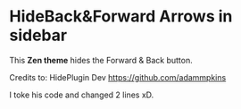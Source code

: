 
# HideBack&Forward Arrows in sidebar

This **Zen theme** hides the Forward & Back button.

Credits to: HidePlugin Dev https://github.com/adammpkins

I toke his code and changed 2 lines xD.
